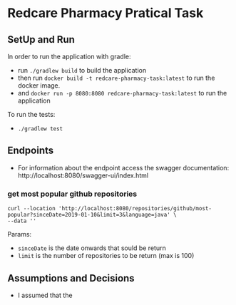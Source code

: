 # Redcare Pharmacy Pratical Task

## SetUp and Run
In order to run the application with gradle: 

- run ```./gradlew build``` to build the application
- then run ```docker build -t redcare-pharmacy-task:latest``` to run the docker image.
- and ```docker run -p 8080:8080 redcare-pharmacy-task:latest``` to run the application

To run the tests: 
- ```./gradlew test```

## Endpoints
- For information about the endpoint access the swagger documentation: http://localhost:8080/swagger-ui/index.html

### get most popular github repositories 
```
curl --location 'http://localhost:8080/repositories/github/most-popular?sinceDate=2019-01-10&limit=3&language=java' \
--data ''
```
Params:
- ```sinceDate``` is the date onwards that sould be return
- ```limit``` is the number of repositories to be return (max is 100)

## Assumptions and Decisions
- I assumed that the 